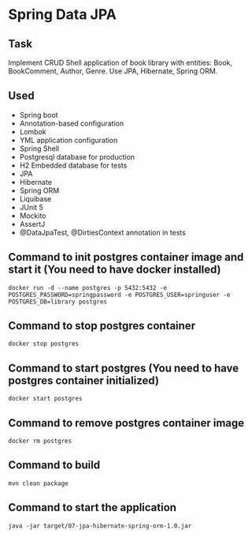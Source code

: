 # Spring Data JPA

## Task
Implement CRUD Shell application of book library with entities: Book, BookComment, Author, Genre. 
Use JPA, Hibernate, Spring ORM.

## Used
- Spring boot
- Annotation-based configuration
- Lombok
- YML application configuration
- Spring Shell
- Postgresql database for production
- H2 Embedded database for tests
- JPA
- Hibernate
- Spring ORM
- Liquibase
- JUnit 5
- Mockito
- AssertJ
- @DataJpaTest, @DirtiesContext annotation in tests

## Command to init postgres container image and start it (You need to have docker installed)
`docker run -d --name postgres -p 5432:5432 -e POSTGRES_PASSWORD=springpassword -e POSTGRES_USER=springuser -e POSTGRES_DB=library postgres`

## Command to stop postgres container
`docker stop postgres`

## Command to start postgres (You need to have postgres container initialized)
`docker start postgres`

## Command to remove postgres container image
`docker rm postgres`

## Command to build
`mvn clean package`

## Command to start the application
`java -jar target/07-jpa-hibernate-spring-orm-1.0.jar`
